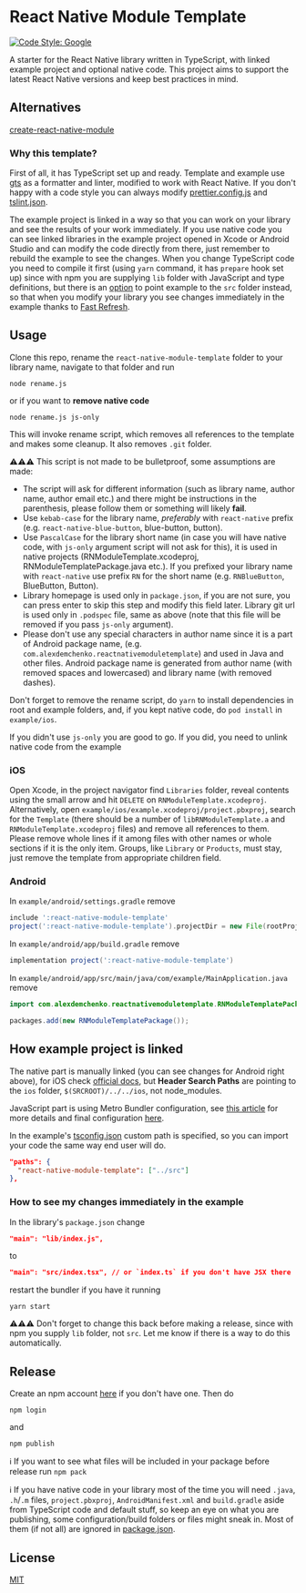 # React Native Module Template

[![Code Style: Google](https://img.shields.io/badge/code%20style-google-blueviolet.svg)](https://github.com/google/gts)

A starter for the React Native library written in TypeScript, with linked example project and optional native code. This project aims to support the latest React Native versions and keep best practices in mind.

## Alternatives

[create-react-native-module](https://github.com/brodybits/create-react-native-module)

### Why this template?

First of all, it has TypeScript set up and ready. Template and example use [gts](https://github.com/google/gts) as a formatter and linter, modified to work with React Native. If you don't happy with a code style you can always modify [prettier.config.js](prettier.config.js) and [tslint.json](tslint.json).

The example project is linked in a way so that you can work on your library and see the results of your work immediately. If you use native code you can see linked libraries in the example project opened in Xcode or Android Studio and can modify the code directly from there, just remember to rebuild the example to see the changes. When you change TypeScript code you need to compile it first (using `yarn` command, it has `prepare` hook set up) since with npm you are supplying `lib` folder with JavaScript and type definitions, but there is an [option](#how-to-see-my-changes-immediately-in-the-example) to point example to the `src` folder instead, so that when you modify your library you see changes immediately in the example thanks to [Fast Refresh](https://facebook.github.io/react-native/docs/fast-refresh).

## Usage

Clone this repo, rename the `react-native-module-template` folder to your library name, navigate to that folder and run

```
node rename.js
```

or if you want to **remove native code**

```
node rename.js js-only
```

This will invoke rename script, which removes all references to the template and makes some cleanup. It also removes `.git` folder.

⚠️⚠️⚠️ This script is not made to be bulletproof, some assumptions are made:

- The script will ask for different information (such as library name, author name, author email etc.) and there might be instructions in the parenthesis, please follow them or something will likely **fail**.
- Use `kebab-case` for the library name, _preferably_ with `react-native` prefix (e.g. `react-native-blue-button`, blue-button, button).
- Use `PascalCase` for the library short name (in case you will have native code, with `js-only` argument script will not ask for this), it is used in native projects (RNModuleTemplate.xcodeproj, RNModuleTemplatePackage.java etc.). If you prefixed your library name with `react-native` use prefix `RN` for the short name (e.g. `RNBlueButton`, BlueButton, Button).
- Library homepage is used only in `package.json`, if you are not sure, you can press enter to skip this step and modify this field later. Library git url is used only in `.podspec` file, same as above (note that this file will be removed if you pass `js-only` argument).
- Please don't use any special characters in author name since it is a part of Android package name, (e.g. `com.alexdemchenko.reactnativemoduletemplate`) and used in Java and other files. Android package name is generated from author name (with removed spaces and lowercased) and library name (with removed dashes).

Don't forget to remove the rename script, do `yarn` to install dependencies in root and example folders, and, if you kept native code, do `pod install` in `example/ios`.

If you didn't use `js-only` you are good to go. If you did, you need to unlink native code from the example

### iOS

Open Xcode, in the project navigator find `Libraries` folder, reveal contents using the small arrow and hit `DELETE` on `RNModuleTemplate.xcodeproj`. Alternatively, open `example/ios/example.xcodeproj/project.pbxproj`, search for the `Template` (there should be a number of `libRNModuleTemplate.a` and `RNModuleTemplate.xcodeproj` files) and remove all references to them. Please remove whole lines if it among files with other names or whole sections if it is the only item. Groups, like `Library` or `Products`, must stay, just remove the template from appropriate children field.

### Android

In `example/android/settings.gradle` remove

```gradle
include ':react-native-module-template'
project(':react-native-module-template').projectDir = new File(rootProject.projectDir, '../../android')
```

In `example/android/app/build.gradle` remove

```gradle
implementation project(':react-native-module-template')
```

In `example/android/app/src/main/java/com/example/MainApplication.java` remove

```java
import com.alexdemchenko.reactnativemoduletemplate.RNModuleTemplatePackage;

packages.add(new RNModuleTemplatePackage());
```

## How example project is linked

The native part is manually linked (you can see changes for Android right above), for iOS check [official docs](https://facebook.github.io/react-native/docs/linking-libraries-ios#manual-linking), but **Header Search Paths** are pointing to the `ios` folder, `$(SRCROOT)/../../ios`, not node_modules.

JavaScript part is using Metro Bundler configuration, see [this article](https://callstack.com/blog/adding-an-example-app-to-your-react-native-library/) for more details and final configuration [here](example/metro.config.js).

In the example's [tsconfig.json](example/tsconfig.json) custom path is specified, so you can import your code the same way end user will do.

```json
"paths": {
  "react-native-module-template": ["../src"]
},
```

### How to see my changes immediately in the example

In the library's `package.json` change

```json
"main": "lib/index.js",
```

to

```json
"main": "src/index.tsx", // or `index.ts` if you don't have JSX there
```

restart the bundler if you have it running

```
yarn start
```

⚠️⚠️⚠️ Don't forget to change this back before making a release, since with npm you supply `lib` folder, not `src`. Let me know if there is a way to do this automatically.

## Release

Create an npm account [here](https://www.npmjs.com/signup) if you don't have one. Then do

```
npm login
```

and

```
npm publish
```

ℹ️ If you want to see what files will be included in your package before release run `npm pack`

ℹ️ If you have native code in your library most of the time you will need `.java`, `.h`/`.m` files, `project.pbxproj`, `AndroidManifest.xml` and `build.gradle` aside from TypeScript code and default stuff, so keep an eye on what you are publishing, some configuration/build folders or files might sneak in. Most of them (if not all) are ignored in [package.json](package.json).

## License

[MIT](LICENSE)
